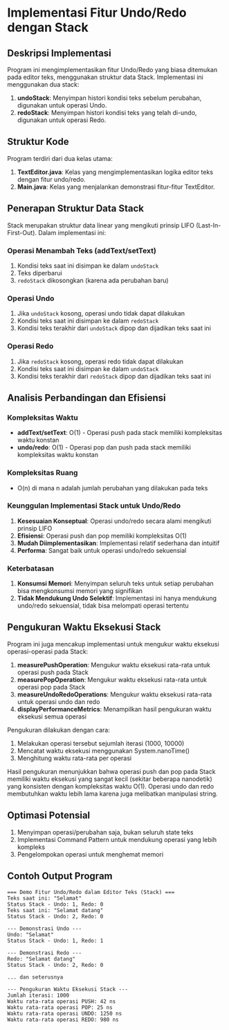 # Implementasi Fitur Undo/Redo dengan Stack

## Deskripsi Implementasi

Program ini mengimplementasikan fitur Undo/Redo yang biasa ditemukan pada editor teks, menggunakan struktur data Stack. Implementasi ini menggunakan dua stack:

1. **undoStack**: Menyimpan histori kondisi teks sebelum perubahan, digunakan untuk operasi Undo.
2. **redoStack**: Menyimpan histori kondisi teks yang telah di-undo, digunakan untuk operasi Redo.

## Struktur Kode

Program terdiri dari dua kelas utama:

1. **TextEditor.java**: Kelas yang mengimplementasikan logika editor teks dengan fitur undo/redo.
2. **Main.java**: Kelas yang menjalankan demonstrasi fitur-fitur TextEditor.

## Penerapan Struktur Data Stack

Stack merupakan struktur data linear yang mengikuti prinsip LIFO (Last-In-First-Out). Dalam implementasi ini:

### Operasi Menambah Teks (addText/setText)
1. Kondisi teks saat ini disimpan ke dalam `undoStack`
2. Teks diperbarui
3. `redoStack` dikosongkan (karena ada perubahan baru)

### Operasi Undo
1. Jika `undoStack` kosong, operasi undo tidak dapat dilakukan
2. Kondisi teks saat ini disimpan ke dalam `redoStack`
3. Kondisi teks terakhir dari `undoStack` dipop dan dijadikan teks saat ini

### Operasi Redo
1. Jika `redoStack` kosong, operasi redo tidak dapat dilakukan
2. Kondisi teks saat ini disimpan ke dalam `undoStack`
3. Kondisi teks terakhir dari `redoStack` dipop dan dijadikan teks saat ini

## Analisis Perbandingan dan Efisiensi

### Kompleksitas Waktu
- **addText/setText**: O(1) - Operasi push pada stack memiliki kompleksitas waktu konstan
- **undo/redo**: O(1) - Operasi pop dan push pada stack memiliki kompleksitas waktu konstan

### Kompleksitas Ruang
- O(n) di mana n adalah jumlah perubahan yang dilakukan pada teks

### Keunggulan Implementasi Stack untuk Undo/Redo
1. **Kesesuaian Konseptual**: Operasi undo/redo secara alami mengikuti prinsip LIFO
2. **Efisiensi**: Operasi push dan pop memiliki kompleksitas O(1)
3. **Mudah Diimplementasikan**: Implementasi relatif sederhana dan intuitif
4. **Performa**: Sangat baik untuk operasi undo/redo sekuensial

### Keterbatasan
1. **Konsumsi Memori**: Menyimpan seluruh teks untuk setiap perubahan bisa mengkonsumsi memori yang signifikan
2. **Tidak Mendukung Undo Selektif**: Implementasi ini hanya mendukung undo/redo sekuensial, tidak bisa melompati operasi tertentu

## Pengukuran Waktu Eksekusi Stack

Program ini juga mencakup implementasi untuk mengukur waktu eksekusi operasi-operasi pada Stack:

1. **measurePushOperation**: Mengukur waktu eksekusi rata-rata untuk operasi push pada Stack
2. **measurePopOperation**: Mengukur waktu eksekusi rata-rata untuk operasi pop pada Stack
3. **measureUndoRedoOperations**: Mengukur waktu eksekusi rata-rata untuk operasi undo dan redo
4. **displayPerformanceMetrics**: Menampilkan hasil pengukuran waktu eksekusi semua operasi

Pengukuran dilakukan dengan cara:
1. Melakukan operasi tersebut sejumlah iterasi (1000, 10000)
2. Mencatat waktu eksekusi menggunakan System.nanoTime()
3. Menghitung waktu rata-rata per operasi

Hasil pengukuran menunjukkan bahwa operasi push dan pop pada Stack memiliki waktu eksekusi yang sangat kecil (sekitar beberapa nanodetik) yang konsisten dengan kompleksitas waktu O(1). Operasi undo dan redo membutuhkan waktu lebih lama karena juga melibatkan manipulasi string.

## Optimasi Potensial
1. Menyimpan operasi/perubahan saja, bukan seluruh state teks
2. Implementasi Command Pattern untuk mendukung operasi yang lebih kompleks
3. Pengelompokan operasi untuk menghemat memori

## Contoh Output Program

```
=== Demo Fitur Undo/Redo dalam Editor Teks (Stack) ===
Teks saat ini: "Selamat"
Status Stack - Undo: 1, Redo: 0
Teks saat ini: "Selamat datang"
Status Stack - Undo: 2, Redo: 0

--- Demonstrasi Undo ---
Undo: "Selamat"
Status Stack - Undo: 1, Redo: 1

--- Demonstrasi Redo ---
Redo: "Selamat datang"
Status Stack - Undo: 2, Redo: 0

... dan seterusnya 

--- Pengukuran Waktu Eksekusi Stack ---
Jumlah iterasi: 1000
Waktu rata-rata operasi PUSH: 42 ns
Waktu rata-rata operasi POP: 25 ns
Waktu rata-rata operasi UNDO: 1250 ns
Waktu rata-rata operasi REDO: 980 ns
``` 